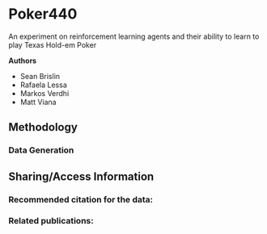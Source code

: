 # Poker440
An experiment on reinforcement learning agents and their ability to learn to play Texas Hold-em Poker

**Authors**
- Sean Brislin
- Rafaela Lessa
- Markos Verdhi
- Matt Viana

## Methodology

### Data Generation
### 



Sharing/Access Information
--------------------------

### Recommended citation for the data:


### Related publications:
<!-- Citation for and links to publications that cite or use the data -->
